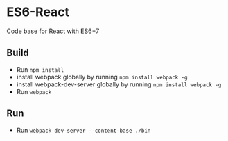 # ES6-React
Code base for React with ES6+7
##  Build
- Run `npm install`
- install webpack globally by running `npm install webpack -g`
- install webpack-dev-server globally by running `npm install webpack -g`
- Run `webpack`

## Run
- Run `webpack-dev-server --content-base ./bin`

